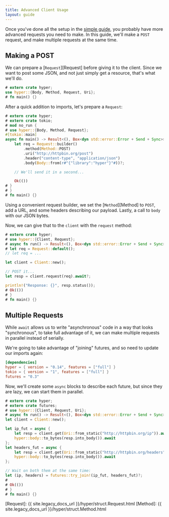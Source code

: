 ```yaml
---
title: Advanced Client Usage
layout: guide
---
```


Once you've done all the setup in the [simple guide][], you probably
have more advanced requests you need to make. In this guide, we'll
make a `POST` request, and make multiple requests at the same time.

## Making a POST

We can prepare a [`Request`][Request] before giving it to the client.
Since we want to post some JSON, and not just simply get a resource,
that's what we'll do.

```rust
# extern crate hyper;
use hyper::{Body, Method, Request, Uri};
# fn main() {}
```

After a quick addition to imports, let's prepare a `Request`:

```rust
# extern crate hyper;
# extern crate tokio;
# mod no_run {
# use hyper::{Body, Method, Request};
#[tokio::main]
async fn main() -> Result<(), Box<dyn std::error::Error + Send + Sync>> {
    let req = Request::builder()
        .method(Method::POST)
        .uri("http://httpbin.org/post")
        .header("content-type", "application/json")
        .body(Body::from(r#"{"library":"hyper"}"#))?;

    // We'll send it in a second...

    Ok(())
# }
# }
# fn main() {}
```

Using a convenient request builder, we set the [`Method`][Method] to `POST`,
add a URL, and some headers describing our payload. Lastly, a call to `body`
with our JSON bytes.

Now, we can give that to the `client` with the `request` method:


```rust
# extern crate hyper;
# use hyper::{Client, Request};
# async fn run() -> Result<(), Box<dyn std::error::Error + Send + Sync>> {
# let req = Request::default();
// let req = ...

let client = Client::new();

// POST it...
let resp = client.request(req).await?;

println!("Response: {}", resp.status());
# Ok(())
# }
# fn main() {}
```

## Multiple Requests

While `await` allows us to write "asynchronous" code in a way that looks
"synchronous", to take full advantage of it, we can make multiple requests
in parallel instead of serially.

We're going to take advantage of "joining" futures, and so need to update our
imports again:

```toml
[dependencies]
hyper = { version = "0.14", features = ["full"] }
tokio = { version = "1", features = ["full"] }
futures = "0.3"
```

Now, we'll create some `async` blocks to describe each future, but since they
are lazy, we can start them in parallel.

```rust
# extern crate hyper;
# extern crate futures;
# use hyper::{Client, Request, Uri};
# async fn run() -> Result<(), Box<dyn std::error::Error + Send + Sync>> {
let client = Client::new();

let ip_fut = async {
    let resp = client.get(Uri::from_static("http://httpbin.org/ip")).await?;
    hyper::body::to_bytes(resp.into_body()).await
};
let headers_fut = async {
    let resp = client.get(Uri::from_static("http://httpbin.org/headers")).await?;
    hyper::body::to_bytes(resp.into_body()).await
};

// Wait on both them at the same time:
let (ip, headers) = futures::try_join!(ip_fut, headers_fut)?;
#
# Ok(())
# }
# fn main() {}
```

[simple guide]: ./basic.md
[Request]: {{ site.legacy_docs_url }}/hyper/struct.Request.html
[Method]: {{ site.legacy_docs_url }}/hyper/struct.Method.html
